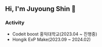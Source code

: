 <h2 align="left">Hi, I'm Juyoung Shin 👋</h2>

### Activity
- Codeit boost 홍익대학교(2023.04 ~ 진행중)
- Hongik ExP Make(2023.09 ~ 2024.02)


<!--
**jyshin9/jyshin9** is a ✨ _special_ ✨ repository because its `README.md` (this file) appears on your GitHub profile.

Here are some ideas to get you started:

- 🔭 I’m currently working on ...
- 🌱 I’m currently learning ...
- 👯 I’m looking to collaborate on ...
- 🤔 I’m looking for help with ...
- 💬 Ask me about ...
- 📫 How to reach me: ...
- 😄 Pronouns: ...
- ⚡ Fun fact: ...
-->
